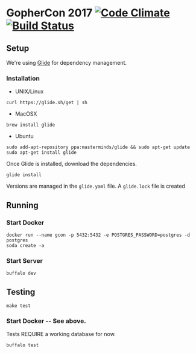 # GopherCon 2017 [![Code Climate](https://codeclimate.com/github/gopheracademy/gcon/badges/gpa.svg)](https://codeclimate.com/github/gopheracademy/gcon) [![Build Status](https://travis-ci.org/gopheracademy/gcon.svg?branch=master)](https://travis-ci.org/gopheracademy/gcon)

## Setup

We're using [Glide](https://github.com/Masterminds/glide) for dependency management.  

### Installation 

* UNIX/Linux 

```
curl https://glide.sh/get | sh
```

* MacOSX 

```
brew install glide
```

* Ubuntu 

```
sudo add-apt-repository ppa:masterminds/glide && sudo apt-get update
sudo apt-get install glide
```

Once Glide is installed, download the dependencies. 

```
glide install
```

Versions are managed in the `glide.yaml` file.  A `glide.lock` file is created

## Running

### Start Docker

```
docker run --name gcon -p 5432:5432 -e POSTGRES_PASSWORD=postgres -d postgres
soda create -a
```

### Start Server

```
buffalo dev
```

## Testing

```
make test
```

### Start Docker -- See above.  

Tests REQUIRE a working database for now.

```
buffalo test
```
